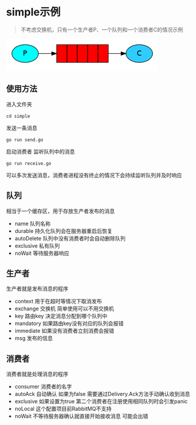 # simple示例

> 不考虑交换机，只有一个生产者P、一个队列和一个消费者C的情况示例

![img.png](../../static/img/simple.png)

## 使用方法

进入文件夹

```shell
cd simple
```

发送一条消息

```shell
go run send.go
```

启动消费者 监听队列中的消息

```shell
go run receive.go
```

可以多次发送消息，消费者进程没有终止的情况下会持续监听队列并及时响应

## 队列

相当于一个缓存区，用于存放生产者发布的消息

- name 队列名称
- durable 持久化队列会在服务器重启后恢复
- autoDelete 队列中没有消费者时会自动删除队列
- exclusive 私有队列
- noWait 等待服务器响应

## 生产者

生产者就是发布消息的程序

- context 用于在超时等情况下取消发布
- exchange 交换机 简单使用可以不用交换机
- key 路由key 决定消息分配到哪个队列中
- mandatory 如果路由key没有对应的队列会报错
- immediate 如果没有消费者立刻消费会报错
- msg 发布的信息

## 消费者

消费者就是处理消息的程序

- consumer 消费者的名字
- autoAck 自动确认 如果为false 需要通过Delivery.Ack方法手动确认收到消息
- exclusive 如果设置为true 第二个消费者在注册使用相同队列时会引发panic
- noLocal 这个配置项目前RabbitMQ不支持
- noWait 不等待服务器确认就直接开始接收消息 可能会出错